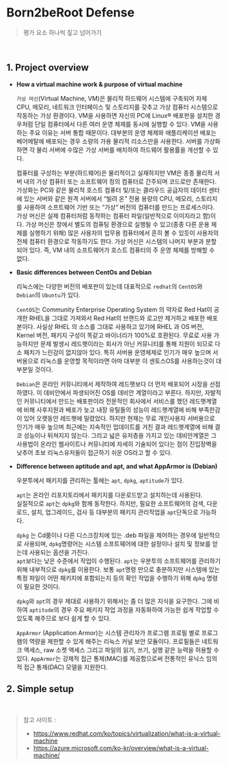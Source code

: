 # **Born2beRoot Defense**

>평가 요소 하나씩 짚고 넘어가기

&nbsp;

## **1. Project overview**

* **How a virtual machine work & purpose of virtual machine**
    
    `가상 머신`(Virtual Machine, VM)은 물리적 하드웨어 시스템에 구축되어 자체 CPU, 메모리, 네트워크 인터페이스 및 스토리지를 갖추고 가상 컴퓨터 시스템으로 작동하는 가상 환경이다. VM을 사용하면 자신의 PC에 Linux® 배포판을 설치한 경우처럼 단일 컴퓨터에서 다른 여러 운영 체제를 동시에 실행할 수 있다. VM을 사용하는 주요 이유는 서버 통합 때문이다. 대부분의 운영 체제와 애플리케이션 배포는 베어메탈에 배포되는 경우 소량의 가용 물리적 리소스만을 사용한다. 서버를 가상화하면 각 물리 서버에 수많은 가상 서버를 배치하여 하드웨어 활용률을 개선할 수 있다.

    컴퓨터를 구성하는 부분(하드웨어)은 물리적이고 실재하지만 VM은 종종 물리적 서버 내의 가상 컴퓨터 또는 소프트웨어 정의 컴퓨터로 간주되며 코드로만 존재한다. 가상화는 PC와 같은 물리적 호스트 컴퓨터 및/또는 클라우드 공급자의 데이터 센터에 있는 서버와 같은 원격 서버에서 “빌려 온” 전용 용량의 CPU, 메모리, 스토리지를 사용하여 소프트웨어 기반 또는 “가상” 버전의 컴퓨터를 만드는 프로세스이다. 가상 머신은 실제 컴퓨터처럼 동작하는 컴퓨터 파일(일반적으로 이미지라고 함)이다. 가상 머신은 창에서 별도의 컴퓨팅 환경으로 실행될 수 있고(종종 다른 운용 체제를 실행하기 위해) 많은 사용자의 업무용 컴퓨터에서 흔히 볼 수 있듯이 사용자의 전체 컴퓨터 환경으로 작동하기도 한다. 가상 머신은 시스템의 나머지 부분과 분할되어 있다. 즉, VM 내의 소프트웨어가 호스트 컴퓨터의 주 운영 체제를 방해할 수 없다.

* **Basic differences between CentOs and Debian**

    리눅스에는 다양한 버전의 배포판이 있는데 대표적으로 `redhat`의 `CentOS`와 `Debian`의 `Ubuntu`가 있다.

    `CentOS`는 Community Enterprise Operating System 의 약자로 Red Hat이 공개한 RHEL을 그대로 가져와서 Red Hat의 브랜드와 로고만 제거하고 배포한 배포본이다. 사실상 RHEL 의 소스를 그대로 사용하고 있기에 RHEL 과 OS 버전, Kernel 버전, 패키지 구성이 똑같고 바이너리가 100%로 호환된다. 무료로 사용 가능하지만 문제 발생시 레드햇이라는 회사가 아닌 커뮤니티를 통해 지원이 되므로 다소 패치가 느린감이 없지않아 있다. 특히 서버용 운영체제로 인기가 매우 높으며 서버용으로 리눅스를 운영할 목적이라면 아마 대부분 이 센토스OS를 사용하는것이 대부분일 것이다.

    `Debian`은 온라인 커뮤니티에서 제작하여 레드햇보다 더 먼저 배포되어 시장을 선점하였다. 이 데비안에서 파생되어진 OS를 데비안 계열이라고 부른다. 하지만, 자발적인 커뮤니티에서 만드는 배포판이라 전문적인 회사에서 서비스를 했던 레드햇계열에 비해 사후지원과 배포가 늦고 내장 유틸들의 성능이 레드햇계열에 비해 부족한감이 있어 오랫동안 레드햇에 밀렸었다. 하지만 현재는 무료 개인사용자 서버용으로 인기가 매우 높으며 최근에는 지속적인 업데이트를 거친 결과 레드햇계열에 비해 결코 성능이나 뒤쳐지지 않는다. 그리고 넓은 유저층을 가지고 있는 데비안계열은 그 사용법이 온라인 웹사이트나 커뮤니티에 자세히 기술되어 있다는 점이 진입장벽을 낮추어 초보 리눅스유저들이 접근하기 쉬운 OS라고 할 수 있다.

* **Difference between aptitude and apt, and what AppArmor is (Debian)**

    우분투에서 패키지를 관리하는 툴에는 `apt`, `dpkg`, `aptitude`가 있다.

    `apt`는 온라인 리포지토리에서 패키지를 다운로드받고 설치하는데 사용된다.  
    실질적으로 `apt`는 `dpkg`와 함께 동작한다. 하지만, 필요한 소프트웨어의 검색, 다운로드, 설치, 업그레이드, 검사 등 대부분의 패키지 관리작업을 `apt`단독으로 가능하다.

    `dpkg` 는 Cd룸이나 다른 디스크장치에 있는 .deb 파일을 제어하는 경우에 일반적으로 사용되며, `dpkg`명령어는 시스템 소프트웨어에 대한 설정이나 설치 및 정보를 얻는데 사용되는 옵션을 가진다.  
    `apt`보다는 낮은 수준에서 작업이 수행된다. `apt`는 우분투의 소프트웨어를 관리하기 위해 내부적으로 `dpkg`를 이용한다. 보통 `apt`명령 만으로 충분하지만 시스템에 있는 특정 파일이 어떤 패키지에 포함되는지 등의 확인 작업을 수행하기 위해 `dpkg` 명령이 필요한 것이다.

    `dpkg`와 `apt`의 경우 제대로 사용하기 위해서는 좀 더 많은 지식을 요구한다. 그에 비하여 `aptitude`의 경우 주요 패키지 작업 과정을 자동화하여 가능한 쉽게 작업할 수 있도록 해주므로 보다 쉽게 할 수 있다.

    `AppArmor` (Application Armor)는 시스템 관리자가 프로그램 프로필 별로 프로그램의 역량을 제한할 수 있게 해주는 리눅스 커널 보안 모듈이다. 프로필들은 네트워크 액세스, raw 소켓 액세스 그리고 파일의 읽기, 쓰기, 실행 같은 능력을 허용할 수 있다. `AppArmor`는 강제적 접근 통제(MAC)를 제공함으로써 전통적인 유닉스 임의적 접근 통제(DAC) 모델을 지원한다.


## **2. Simple setup**


&nbsp;

>참고 사이트 :
> * https://www.redhat.com/ko/topics/virtualization/what-is-a-virtual-machine
> * https://azure.microsoft.com/ko-kr/overview/what-is-a-virtual-machine/